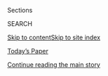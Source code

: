 <div id="app">

<div>

<div class="NYTAppHideMasthead css-1r6wvpq e1suatyy0">

<div class="section css-ui9rw0 e1suatyy2">

<div class="css-eph4ug er09x8g0">

<div class="css-6n7j50">

</div>

<span class="css-1dv1kvn">Sections</span>

<div class="css-10488qs">

<span class="css-1dv1kvn">SEARCH</span>

</div>

[Skip to content](#site-content)[Skip to site
index](#site-index)

</div>

<div class="css-10698na e1huz5gh0">

</div>

</div>

<div id="masthead-bar-one" class="section hasLinks css-15hmgas e1csuq9d3">

<div class="css-uqyvli e1csuq9d0">

</div>

<div class="css-1uqjmks e1csuq9d1">

</div>

<div class="css-9e9ivx">

[](https://myaccount.nytimes.com/auth/login?response_type=cookie&client_id=vi)

</div>

<div class="css-1bvtpon e1csuq9d2">

[Today’s Paper](https://www.nytimes.com/section/todayspaper)

</div>

</div>

</div>

</div>

<div data-aria-hidden="false">

<div id="site-content" data-role="main">

<div id="top-wrapper" class="css-15p45cc eaca97t0" type="top">

<div id="top-slug" class="css-19x0jxb eaca97t1" hidden="">

Advertisement

</div>

[Continue reading the main
story](#after-top)

<div class="ad top-wrapper" style="text-align:center;height:100%;display:block;min-height:90px">

<div id="top" class="place-ad" data-position="top" data-size-key="top">

</div>

</div>

<div id="after-top">

</div>

</div>

<div id="byline" class="section css-15h4p1b e9abtgs0">

<div class="css-1j21atc e1svk9qx1">

<div class="css-nfcc9b e1svk9qx3">

<div class="css-vl9dhg e1svk9qx5">

<div class="css-1nrhkj6 e1svk9qx6">

# Allyson Waller

</div>

## <span></span>

Allyson Waller is part of the 2020-2021 New York Times Fellowship class
and is a general assignment reporter on the Express desk. She's a
graduate from the University of Texas at Austin's School of Journalism
and has previously written for The Miami Herald and The Texas Tribune.

</div>

</div>

</div>

<div>

<div id="mid1-wrapper" class="css-1mn4oms eaca97t0" type="rank">

<div id="mid1-slug" class="css-1tag3rd eaca97t1">

Advertisement

</div>

[Continue reading the main
story](#after-mid1)

<div id="mid1" class="ad mid1-wrapper" style="text-align:center;height:100%;display:block">

</div>

<div id="after-mid1">

</div>

</div>

</div>

<div class="css-185go5a e1o5byef0">

<div class="css-15cbhtu">

  - [Latest](#stream-panel)
  - <span class="css-6n7j50">Search</span>
    <div class="control">
    <div class="label-container css-1dv1kvn">
    Search
    </div>
    <div class="css-wm4t3d">
    **<span id="clear-search-input" class="css-1dv1kvn">Clear this text
    input</span>
    </div>
    </div>
    <span class="css-1iovbfw"></span>

<div id="stream-panel" class="section css-8msx5b e1jz0cab1">

<div class="css-13mho3u">

1.  
    
    <div class="css-1cp3ece">
    
    <div class="css-1l4spti">
    
    [](/2020/08/01/us/trader-joes-jose-ming-joe-san.html)
    
    <div class="css-79elbk">
    
    ![](https://static01.nyt.com/images/2020/07/19/multimedia/19xp-trader-joes-pix/19xp-trader-joes-pix-thumbWide.jpg?quality=75&auto=webp&disable=upscale)
    
    </div>
    
    ## Trader Joe’s Defends Product Labels Criticized as Racist
    
    The company had previously said the names of international-themed
    products that were intended to promote inclusiveness, such as Trader
    José and Trader Ming’s, “may now have the opposite effect.”
    
    <div class="css-1nqbnmb ea5icrr0">
    
    By <span class="css-1n7hynb">Allyson
    Waller</span>
    
    </div>
    
    </div>
    
    <div class="css-1lc2l26 e1xfvim33">
    
    </div>
    
    </div>

2.  
    
    <div class="css-1cp3ece">
    
    <div class="css-1l4spti">
    
    [](/2020/07/26/us/seeds-from-china-mail.html)
    
    <div class="css-79elbk">
    
    ![](https://static01.nyt.com/images/2020/07/26/multimedia/26xp-seeds-pix/26xp-seeds-pix-thumbWide.jpg?quality=75&auto=webp&disable=upscale)
    
    </div>
    
    ## 27 States Issue Warnings About Seed Packets From China
    
    State agriculture officials are urging residents not to plant the
    seeds, which were mailed in pouches featuring Chinese characters.
    
    <div class="css-1nqbnmb ea5icrr0">
    
    By <span class="css-1n7hynb">Allyson
    Waller</span>
    
    </div>
    
    <div class="css-185051n">
    
    [阅读简体中文版](https://cn.nytimes.com/usa/20200728/seeds-from-china-mail/ "Read in Simplified Chinese")[閱讀繁體中文版](https://cn.nytimes.com/usa/20200728/seeds-from-china-mail/zh-hant/ "Read in Traditional Chinese")
    
    </div>
    
    </div>
    
    <div class="css-1lc2l26 e1xfvim33">
    
    </div>
    
    </div>

3.  
    
    <div class="css-1cp3ece">
    
    <div class="css-1l4spti">
    
    [](/2020/07/23/us/nuns-die-covid-michigan.html)
    
    <div class="css-79elbk">
    
    ![](https://static01.nyt.com/images/2020/07/22/multimedia/22xp-virus-nuns/22xp-virus-nuns-thumbWide.jpg?quality=75&auto=webp&disable=upscale)
    
    </div>
    
    ## Convent in Michigan Loses 13 Sisters to Covid-19
    
    From April 10 to May 10, a dozen Felician sisters at the
    Presentation of the Blessed Virgin Mary convent died of Covid-19. In
    June, a 13th sister died after contracting the coronavirus.
    
    <div class="css-1nqbnmb ea5icrr0">
    
    By <span class="css-1n7hynb">Allyson Waller <span>and</span>
    Christine
    Hauser</span>
    
    </div>
    
    </div>
    
    <div class="css-1lc2l26 e1xfvim33">
    
    </div>
    
    </div>

4.  
    
    <div class="css-1cp3ece">
    
    <div class="css-1l4spti">
    
    [](/2020/07/21/us/body-minneapolis-protests-floyd.html)
    
    <div class="css-79elbk">
    
    ![](https://static01.nyt.com/images/2020/07/21/multimedia/21xp-minneapolis/21xp-minneapolis-thumbWide.jpg?quality=75&auto=webp&disable=upscale)
    
    </div>
    
    ## Police Find Body in Building Burned Down During George Floyd Protests
    
    The body was found at the site of a Minneapolis pawnshop that was
    set on fire just days after the death of Mr. Floyd.
    
    <div class="css-1nqbnmb ea5icrr0">
    
    By <span class="css-1n7hynb">Allyson
    Waller</span>
    
    </div>
    
    </div>
    
    <div class="css-1lc2l26 e1xfvim33">
    
    </div>
    
    </div>

5.  
    
    <div class="css-1cp3ece">
    
    <div class="css-1l4spti">
    
    [](/2020/07/20/nyregion/revel-scooter-nina-kapur-dead.html)
    
    <div class="css-79elbk">
    
    ![](https://static01.nyt.com/images/2020/07/20/us/20xp-reporter/20xp-reporter-thumbWide.jpg?quality=75&auto=webp&disable=upscale)
    
    </div>
    
    ## TV Reporter Dies After Accident Involving Revel Scooter
    
    Nina Kapur was a passenger on a scooter rented from Revel, whose
    Vespa-style rental vehicles have become popular in New York City. It
    was believed to be the company’s first fatality.
    
    <div class="css-1nqbnmb ea5icrr0">
    
    By <span class="css-1n7hynb">Johnny Diaz <span>and</span> Allyson
    Waller</span>
    
    </div>
    
    </div>
    
    <div class="css-1lc2l26 e1xfvim33">
    
    </div>
    
    </div>

6.  
    
    <div class="css-1cp3ece">
    
    <div class="css-1l4spti">
    
    [](/2020/07/19/business/trader-joes-petition.html)
    
    <div class="css-79elbk">
    
    ![](https://static01.nyt.com/images/2020/07/19/multimedia/19xp-trader-joes-pix/19xp-trader-joes-pix-thumbWide.jpg?quality=75&auto=webp&disable=upscale)
    
    </div>
    
    ## Petition Urges Trader Joe’s to Get Rid of ‘Racist Branding’
    
    The supermarket chain said it was in the process of phasing out
    names, including Trader Ming’s and Trader José, that have appeared
    on its international food products.
    
    <div class="css-1nqbnmb ea5icrr0">
    
    By <span class="css-1n7hynb">Allyson
    Waller</span>
    
    </div>
    
    </div>
    
    <div class="css-1lc2l26 e1xfvim33">
    
    </div>
    
    </div>

7.  
    
    <div class="css-1cp3ece">
    
    <div class="css-1l4spti">
    
    [](/2020/07/18/us/politics/edmund-pettus-bridge-renamed-john-lewis.html)
    
    <div class="css-79elbk">
    
    ![](https://static01.nyt.com/images/2020/07/18/multimedia/18xp-lewis-bridge-pix/18xp-lewis-bridge-pix-thumbWide.jpg?quality=75&auto=webp&disable=upscale)
    
    </div>
    
    ## Death of John Lewis Fuels Movement to Rename Edmund Pettus Bridge
    
    The bridge became a flash point on March 7, 1965, as protesters, led
    by Mr. Lewis and other civil rights leaders, were stopped and beaten
    by state troopers as they marched to Alabama’s capital.
    
    <div class="css-1nqbnmb ea5icrr0">
    
    By <span class="css-1n7hynb">Allyson
    Waller</span>
    
    </div>
    
    </div>
    
    <div class="css-1lc2l26 e1xfvim33">
    
    </div>
    
    </div>

8.  
    
    <div class="css-1cp3ece">
    
    <div class="css-1l4spti">
    
    [](/2020/07/15/us/protesters-arrested-breonna-taylor-kentucky.html)
    
    <div class="css-79elbk">
    
    ![](https://static01.nyt.com/images/2020/07/15/multimedia/15xp-unrest-louisville/15xp-unrest-louisville-thumbWide.jpg?quality=75&auto=webp&disable=upscale)
    
    </div>
    
    ## 87 Face Felony Charges After Protesting Breonna Taylor’s Death
    
    The demonstrators were arrested at the home of Kentucky’s attorney
    general in Louisville, where they had gathered to demand charges
    against the officers who killed Ms. Taylor.
    
    <div class="css-1nqbnmb ea5icrr0">
    
    By <span class="css-1n7hynb">Jacey Fortin <span>and</span> Allyson
    Waller</span>
    
    </div>
    
    </div>
    
    <div class="css-1lc2l26 e1xfvim33">
    
    </div>
    
    </div>

9.  
    
    <div class="css-1cp3ece">
    
    <div class="css-1l4spti">
    
    [](/2020/07/14/us/dianna-ploss-new-hampshire-radio.html)
    
    <div class="css-79elbk">
    
    ![](https://static01.nyt.com/images/2020/07/14/us/14xp-radio/14xp-ploss-thumbWide.jpg?quality=75&auto=webp&disable=upscale)
    
    </div>
    
    ## Radio Host Loses Her Show Over English-Only Rant
    
    The host, Dianna Ploss, filmed herself telling landscape workers to
    speak English. She later said she considered the criticism of her
    remarks “a badge of honor.”
    
    <div class="css-1nqbnmb ea5icrr0">
    
    By <span class="css-1n7hynb">Derrick Bryson Taylor <span>and</span>
    Allyson
    Waller</span>
    
    </div>
    
    </div>
    
    <div class="css-1lc2l26 e1xfvim33">
    
    </div>
    
    </div>

10. 
    
    <div class="css-1cp3ece">
    
    <div class="css-1l4spti">
    
    [](/2020/07/13/us/janak-amin-hillsborough-county.html)
    
    <div class="css-79elbk">
    
    ![](https://static01.nyt.com/images/2020/07/13/us/13xp-tampa-sheriff/13xp-tampa-sheriff-thumbWide.jpg?quality=75&auto=webp&disable=upscale)
    
    </div>
    
    ## Florida Sheriff’s Deputy Is Fired After Pointing Gun at Unarmed Man
    
    Sergeant Janak Amin, a 21-year veteran of the Hillsborough County
    Sheriff’s Office, has been charged with aggravated assault with a
    deadly weapon, the sheriff said.
    
    <div class="css-1nqbnmb ea5icrr0">
    
    By <span class="css-1n7hynb">Allyson Waller</span>
    
    </div>
    
    </div>
    
    <div class="css-1lc2l26 e1xfvim33">
    
    </div>
    
    </div>

<div class="css-13mho3u">

<div class="css-1t62hi8">

<div class="css-1stvaey">

Show
More

<div>

<div style="border:0;clip:rect(0 0 0 0);height:1px;margin:-1px;overflow:hidden;white-space:nowrap;padding:0;width:1px;position:absolute" data-role="log" data-aria-live="assertive">

</div>

<div style="border:0;clip:rect(0 0 0 0);height:1px;margin:-1px;overflow:hidden;white-space:nowrap;padding:0;width:1px;position:absolute" data-role="log" data-aria-live="assertive">

</div>

<div style="border:0;clip:rect(0 0 0 0);height:1px;margin:-1px;overflow:hidden;white-space:nowrap;padding:0;width:1px;position:absolute" data-role="log" data-aria-live="polite">

</div>

<div style="border:0;clip:rect(0 0 0 0);height:1px;margin:-1px;overflow:hidden;white-space:nowrap;padding:0;width:1px;position:absolute" data-role="log" data-aria-live="polite">

</div>

</div>

</div>

</div>

</div>

</div>

<div class="css-g6hk37 supplemental">

<div id="mid2-wrapper" class="css-10wkyv7 eaca97t0" type="lede">

<div id="mid2-slug" class="css-1tag3rd eaca97t1">

Advertisement

</div>

[Continue reading the main
story](#after-mid2)

<div id="mid2" class="ad mid2-wrapper" style="text-align:center;height:100%;display:block;min-height:250px">

</div>

<div id="after-mid2">

</div>

</div>

## Follow Elsewhere

<div class="module-body">

  - [**<span data-aria-hidden="true">allyson\_renee7</span><span class="css-1dv1kvn">twitter
    page for allyson\_renee7</span>](https://twitter.com/allyson_renee7)

</div>

## Feedback? Questions?

<div class="css-hftqp3">

Include your name, the article headline, and your message.

</div>

Email Author

</div>

</div>

</div>

</div>

</div>

</div>

## Site Index

<div>

</div>

## Site Information Navigation

  - [© <span>2020</span> <span>The New York Times
    Company</span>](https://help.nytimes.com/hc/en-us/articles/115014792127-Copyright-notice)

<!-- end list -->

  - [NYTCo](https://www.nytco.com/)
  - [Contact
    Us](https://help.nytimes.com/hc/en-us/articles/115015385887-Contact-Us)
  - [Work with us](https://www.nytco.com/careers/)
  - [Advertise](https://nytmediakit.com/)
  - [T Brand Studio](http://www.tbrandstudio.com/)
  - [Your Ad
    Choices](https://www.nytimes.com/privacy/cookie-policy#how-do-i-manage-trackers)
  - [Privacy](https://www.nytimes.com/privacy)
  - [Terms of
    Service](https://help.nytimes.com/hc/en-us/articles/115014893428-Terms-of-service)
  - [Terms of
    Sale](https://help.nytimes.com/hc/en-us/articles/115014893968-Terms-of-sale)
  - [Site
    Map](https://spiderbites.nytimes.com)
  - [Help](https://help.nytimes.com/hc/en-us)
  - [Subscriptions](https://www.nytimes.com/subscription?campaignId=37WXW)

</div>

</div>
